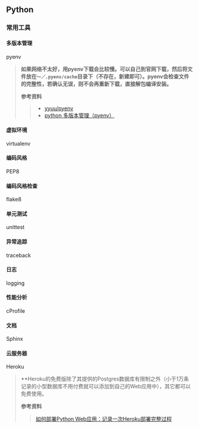 ## Python

### 常用工具

#### 多版本管理
pyenv

> **如果网络不太好，用pyenv下载会比较慢。可以自己到官网下载，然后将文件放在`～／.pyenv/cache`目录下（不存在，新建即可）。pyenv会检查文件的完整性，若确认无误，则不会再重新下载，直接解包编译安装。**
>
> **参考资料**
>>
>> * [yyuu/pyenv](https://github.com/yyuu/pyenv)
>> * [python 多版本管理（pyenv）](http://www.178linux.com/23588)

#### 虚拟环境
virtualenv

#### 编码风格
PEP8

#### 编码风格检查
flake8

#### 单元测试
unittest

#### 异常追踪
traceback

#### 日志
logging

#### 性能分析
cProfile

#### 文档
Sphinx

#### 云服务器
Heroku

> **Heroku的免费版除了其提供的Postgres数据库有限制之外（小于1万条记录的小型数据库不用付费就可以添加到自己的Web应用中），其它都可以免费使用。
>
> **参考资料**
>>
>> [如何部署Python Web应用：记录一次Heroku部署完整过程](https://yq.aliyun.com/articles/40785#)

